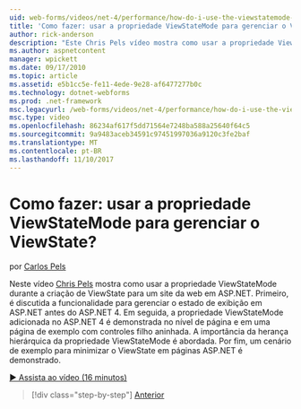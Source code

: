 ```yaml
---
uid: web-forms/videos/net-4/performance/how-do-i-use-the-viewstatemode-property-for-managing-viewstate
title: 'Como fazer: usar a propriedade ViewStateMode para gerenciar o ViewState? | Microsoft Docs'
author: rick-anderson
description: "Este Chris Pels vídeo mostra como usar a propriedade ViewStateMode durante a criação de ViewState para um site da web em ASP.NET."
ms.author: aspnetcontent
manager: wpickett
ms.date: 09/17/2010
ms.topic: article
ms.assetid: e5b1cc5e-fe11-4ede-9e28-af6477277b0c
ms.technology: dotnet-webforms
ms.prod: .net-framework
msc.legacyurl: /web-forms/videos/net-4/performance/how-do-i-use-the-viewstatemode-property-for-managing-viewstate
msc.type: video
ms.openlocfilehash: 86234af617f5dd71564e7248ba588a25640f64c5
ms.sourcegitcommit: 9a9483aceb34591c97451997036a9120c3fe2baf
ms.translationtype: MT
ms.contentlocale: pt-BR
ms.lasthandoff: 11/10/2017
---
```

<a name="how-do-i-use-the-viewstatemode-property-for-managing-viewstate"></a>Como fazer: usar a propriedade ViewStateMode para gerenciar o ViewState?
====================
por [Carlos Pels](https://twitter.com/chrispels)

Neste vídeo [Chris Pels](http://www.idevtech.com) mostra como usar a propriedade ViewStateMode durante a criação de ViewState para um site da web em ASP.NET. Primeiro, é discutida a funcionalidade para gerenciar o estado de exibição em ASP.NET antes do ASP.NET 4. Em seguida, a propriedade ViewStateMode adicionada no ASP.NET 4 é demonstrada no nível de página e em uma página de exemplo com controles filho aninhada. A importância da herança hierárquica da propriedade ViewStateMode é abordada. Por fim, um cenário de exemplo para minimizar o ViewState em páginas ASP.NET é demonstrado.

[&#9654; Assista ao vídeo (16 minutos)](https://channel9.msdn.com/Blogs/ASP-NET-Site-Videos/how-do-i-use-the-viewstatemode-property-for-managing-viewstate)

>[!div class="step-by-step"]
[Anterior](aspnet-4-quick-hit-easy-state-compression.md)
